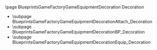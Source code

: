 \page BlueprintsGameFactoryGameEquipmentDecoration Decoration
- \subpage BlueprintsGameFactoryGameEquipmentDecorationAttach_Decoration
- \subpage BlueprintsGameFactoryGameEquipmentDecorationBP_Decoration
- \subpage BlueprintsGameFactoryGameEquipmentDecorationEquip_Decoration
